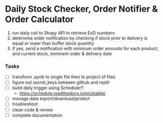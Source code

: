 # Daily Stock Checker, Order Notifier & Order Calculator
1.  run daily call to Shopy API to retrieve EoD numbers
2.  determine order notification by checking if stock prior to delivery is equal or lower than buffer stock quantity
3.  if yes, send a notification with minimum order amounts for each product, and current stock, imminent order & delivery date

### Tasks
- [ ] transform .pynb to single file then to project of files
- [ ] figure out secret_keys between github and replit
- [ ] build daily trigger using Scheduler?
    - https://schedule.readthedocs.io/en/stable/
- [ ] manage data export/download/protect
- [ ] troubleshoot
- [ ] clean code & review
- [ ] complete documentation
